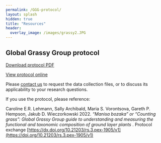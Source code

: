 ```yaml
---
permalink: /GGG-protocol/
layout: splash
hidden: true
title: "Resources"
header:
  overlay_image: /images/grassy2.JPG
---
```


## Global Grassy Group protocol

<a href="/GGG-protocol-v1.2.pdf" download>Download protocol PDF</a>

[View protocol online](https://doi.org/10.21203/rs.3.pex-1905/v1) 

Please [contact us](/contact) to request the data collection files, or to discuss its applicability to your research questions.

If you use the protocol, please reference:

Caroline E.R. Lehmann, Sally Archibald, Maria S. Vorontsova, Gareth P. Hempson, Jakub D. Wieczorkowski 2022. *“Manisa bozaka” or “Counting grass”: Global Grassy Group guide to understanding and measuring the functional and taxonomic composition of ground layer plants* . Protocol exchange
[https://dx.doi.org/10.21203/rs.3.pex-1905/v1](https://doi.org/10.21203/rs.3.pex-1905/v1)


